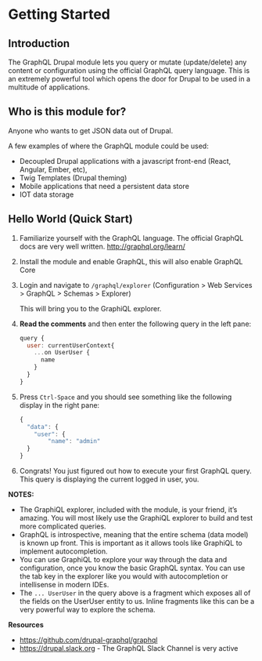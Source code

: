 # Getting Started

## Introduction

The GraphQL Drupal module lets you query or mutate (update/delete)  any content or configuration using the official GraphQL query language. This is an extremely powerful tool which opens the door for Drupal to be used in a multitude of applications.



## Who is this module for? 

Anyone who wants to get JSON data out of Drupal. 

A few examples of where the GraphQL module could be used:

* Decoupled Drupal applications with a javascript front-end (React, Angular, Ember, etc), 
* Twig Templates (Drupal theming)
* Mobile applications that need a persistent data store
* IOT data storage

## Hello World (Quick Start)

1. Familiarize yourself with the GraphQL language. The official GraphQL docs are very well written. 
http://graphql.org/learn/
2. Install the module and enable GraphQL, this will also enable GraphQL Core

3. Login and navigate to `/graphql/explorer` 
(Configuration > Web Services > GraphQL > Schemas > Explorer)

    This will bring you to the GraphiQL explorer. 

4. **Read the comments** and then enter the following query in the left pane: 

     ```javascript
     query {
       user: currentUserContext{
         ...on UserUser {
           name
         }
       }
     }
     ```

5. Press `Ctrl-Space` and you should see something like the following display in the right pane: 
    
    ```javascript
    {
      "data": {
        "user": {
            "name": "admin"
      }
    }
    ```

6. Congrats! You just figured out how to execute your first GraphQL query. This query is displaying the current logged in user, you. 


**NOTES:**
* The GraphiQL explorer, included with the module, is your friend, it’s amazing. You will most likely use the GraphiQL explorer to build and test more complicated queries. 
* GraphQL is introspective, meaning that the entire schema (data model) is known up front. This is important as it allows tools like GraphiQL to implement autocompletion. 
* You can use GraphiQL to explore your way through the data and configuration, once you know the basic GraphQL syntax. You can use the tab key in the explorer like you would with autocompletion or intellisense in modern IDEs.
* The `... UserUser` in the query above is a fragment which exposes all of the fields on the UserUser entity to us. Inline fragments like this can be a very powerful way to explore the schema. 


**Resources**
* https://github.com/drupal-graphql/graphql
* https://drupal.slack.org - The GraphQL Slack Channel is very active
